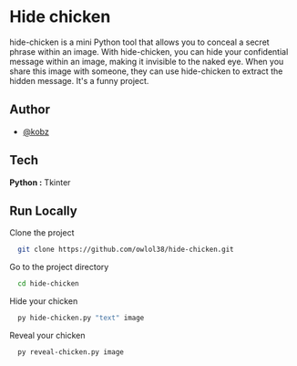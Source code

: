 
# Hide chicken

hide-chicken is a mini Python tool that allows you to conceal a secret phrase within an image. With hide-chicken, you can hide your confidential message within an image, making it invisible to the naked eye. When you share this image with someone, they can use hide-chicken to extract the hidden message. It's a funny project.


## Author

- [@kobz](https://github.com/owlol38)


## Tech

**Python :** Tkinter

## Run Locally

Clone the project

```bash
  git clone https://github.com/owlol38/hide-chicken.git
```

Go to the project directory

```bash
  cd hide-chicken
```

Hide your chicken

```bash
  py hide-chicken.py "text" image
```

Reveal your chicken

```bash
  py reveal-chicken.py image
```

